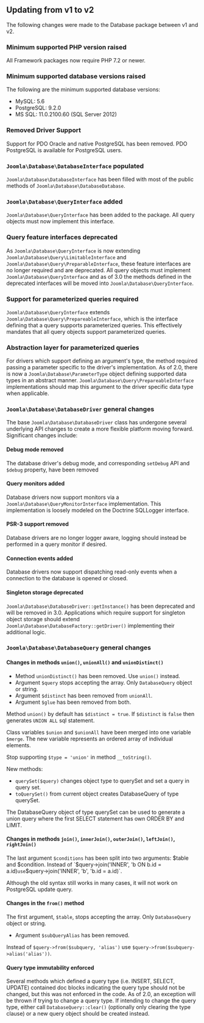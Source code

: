 ## Updating from v1 to v2

The following changes were made to the Database package between v1 and v2.

### Minimum supported PHP version raised

All Framework packages now require PHP 7.2 or newer.

### Minimum supported database versions raised

The following are the minimum supported database versions:

- MySQL: 5.6
- PostgreSQL: 9.2.0
- MS SQL: 11.0.2100.60 (SQL Server 2012)

### Removed Driver Support

Support for PDO Oracle and native PostgreSQL has been removed.  PDO PostgreSQL is available for PostgreSQL users.

### `Joomla\Database\DatabaseInterface` populated

`Joomla\Database\DatabaseInterface` has been filled with most of the public methods of `Joomla\Database\DatabaseDatabase`.

### `Joomla\Database\QueryInterface` added

`Joomla\Database\QueryInterface` has been added to the package. All query objects must now implement this interface.

### Query feature interfaces deprecated

As `Joomla\Database\QueryInterface` is now extending `Joomla\Database\Query\LimitableInterface` and `Joomla\Database\Query\PreparableInterface`, these
feature interfaces are no longer required and are deprecated. All query objects must implement `Joomla\Database\QueryInterface` and as of 3.0 the
methods defined in the deprecated interfaces will be moved into `Joomla\Database\QueryInterface`.

### Support for parameterized queries required

`Joomla\Database\QueryInterface` extends `Joomla\Database\Query\PrepareableInterface`, which is the interface defining that
a query supports parameterized queries. This effectively mandates that all query objects support parameterized queries.

### Abstraction layer for parameterized queries

For drivers which support defining an argument's type, the method required passing a parameter specific to the driver's implementation.
As of 2.0, there is now a `Joomla\Database\ParameterType` object defining supported data types in an abstract manner.
`Joomla\Database\Query\PrepareableInterface` implementations should map this argument to the driver specific data type when applicable.

### `Joomla\Database\DatabaseDriver` general changes

The base `Joomla\Database\DatabaseDriver` class has undergone several underlying API changes to create a more flexible platform moving forward.
Significant changes include:

#### Debug mode removed

The database driver's debug mode, and corresponding `setDebug` API and `$debug` property, have been removed

#### Query monitors added

Database drivers now support monitors via a `Joomla\Database\QueryMonitorInterface` implementation. This implementation is loosely modeled on the
Doctrine SQLLogger interface.

#### PSR-3 support removed

Database drivers are no longer logger aware, logging should instead be performed in a query monitor if desired.

#### Connection events added

Database drivers now support dispatching read-only events when a connection to the database is opened or closed.

#### Singleton storage deprecated

`Joomla\Database\DatabaseDriver::getInstance()` has been deprecated and will be removed in 3.0. Applications which require support for singleton object
storage should extend `Joomla\Database\DatabaseFactory::getDriver()` implementing their additional logic.

### `Joomla\Database\DatabaseQuery` general changes

#### Changes in methods `union()`, `unionAll()` and `unionDistinct()`

- Method `unionDistinct()` has been removed. Use `union()` instead.
- Argument `$query` stops accepting the array. Only `DatabaseQuery` object or string.
- Argument `$distinct` has been removed from `unionAll`.
- Argument `$glue` has been removed from both.

Method `union()` by default has `$distinct = true`.
If `$distinct` is `false` then generates `UNION ALL` sql statement.

Class variables `$union` and `$unionAll` have been merged into one variable `$merge`.
The new variable represents an ordered array of individual elements.

Stop supporting `$type = 'union'` in method `__toString()`.

New methods:
- `querySet($query)` changes object type to querySet and set a query in query set.
- `toQuerySet()` from current object creates DatabaseQuery of type querySet.

The DatabaseQuery object of type querySet can be used to generate a union query
where the first SELECT statement has own ORDER BY and LIMIT.

#### Changes in methods `join()`, `innerJoin()`, `outerJoin()`, `leftJoin()`, `rightJoin()`

The last argument `$conditions` has been split into two arguments: $table and $condition.
Instead of `$query->join('INNER', 'b ON b.id = a.id)` use `$query->join('INNER', 'b', 'b.id = a.id)`.

Although the old syntax still works in many cases, it will not work on PostgreSQL update query.

#### Changes in the `from()` method

The first argument, `$table`, stops accepting the array. Only `DatabaseQuery` object or string.

- Argument `$subQueryAlias` has been removed.

Instead of `$query->from($subquery, 'alias')` use `$query->from($subquery->alias('alias'))`.

#### Query type immutability enforced

Several methods which defined a query type (i.e. INSERT, SELECT, UPDATE) contained doc blocks indicating the query type should not be changed, but
this was not enforced in the code. As of 2.0, an exception will be thrown if trying to change a query type. If intending to change the query type,
either call `DatabaseQuery::clear()` (optionally only clearing the type clause) or a new query object should be created instead.
